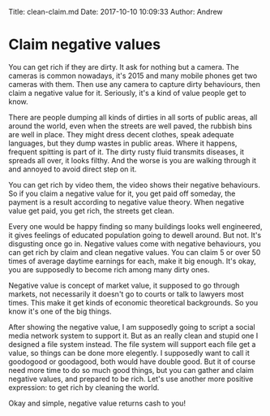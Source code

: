 Title: clean-claim.md
Date: 2017-10-10 10:09:33
Author: Andrew



# Claim negative values

You can get rich if they are dirty.  It ask for nothing but a camera.  The
cameras is common nowadays, it's 2015 and many mobile phones get two cameras
with them.  Then use any camera to capture dirty behaviours, then claim a
negative value for it.  Seriously, it's a kind of value people get to know.

There are people dumping all kinds of dirties in all sorts of public areas,
all around the world, even when the streets are well paved, the rubbish bins
are well in place.  They might dress decent clothes, speak adequate languages,
but they dump wastes in public areas.  Where it happens, frequent spitting is
part of it.  The dirty rusty fluid transmits diseases, it spreads all over, it
looks filthy.  And the worse is you are walking through it and annoyed to
avoid direct step on it.

You can get rich by video them, the video shows their negative behaviours.  So
if you claim a negative value for it, you get paid off someday, the payment is
a result according to negative value theory.  When negative value get paid,
you get rich, the streets get clean.

Every one would be happy finding so many buildings looks well engineered, it
gives feelings of educated population going to dewell around.  But not.  It's
disgusting once go in.  Negative values come with negative behaviours, you can
get rich by claim and clean negative values.  You can claim 5 or over 50 times
of average daytime earnings for each, make it big enough.  It's okay, you are
supposedly to become rich among many dirty ones.

Negative value is concept of market value, it supposed to go through markets,
not necessarily it doesn't go to courts or talk to lawyers most times.  This
make it get kinds of economic theoretical backgrounds.  So you know it's one
of the big things. 

After showing the negative value, I am supposedly going to script a social
media network system to support it.  But as an really clean and stupid one I
designed a file system instead.  The file system will support each file get a
value, so things can be done more elegently.  I supposedly want to call it
goodogood or goodagood, both would have double good.  But it of course need
more time to do so much good things, but you can gather and claim negative
values, and prepared to be rich.  Let's use another more positive expression:
to get rich by cleaning the world.

Okay and simple, negative value returns cash to you!


<!--
2015 1224 08:59am
vim: set ft=markdown tw=78:
-->
